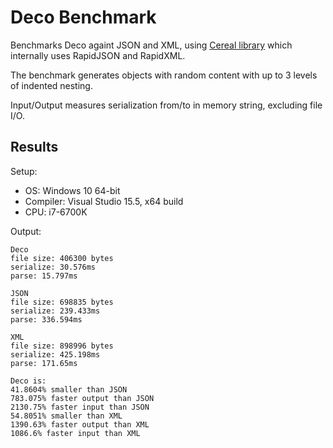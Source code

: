 # Deco Benchmark

Benchmarks Deco againt JSON and XML, using [Cereal library](https://uscilab.github.io/cereal/) which internally uses RapidJSON and RapidXML.

The benchmark generates objects with random content with up to 3 levels of indented nesting.

Input/Output measures serialization from/to in memory string, excluding file I/O.


## Results

Setup:
- OS: Windows 10 64-bit
- Compiler: Visual Studio 15.5, x64 build
- CPU: i7-6700K

Output:
```
Deco
file size: 406300 bytes
serialize: 30.576ms
parse: 15.797ms

JSON
file size: 698835 bytes
serialize: 239.433ms
parse: 336.594ms

XML
file size: 898996 bytes
serialize: 425.198ms
parse: 171.65ms

Deco is:
41.8604% smaller than JSON
783.075% faster output than JSON
2130.75% faster input than JSON
54.8051% smaller than XML
1390.63% faster output than XML
1086.6% faster input than XML
```